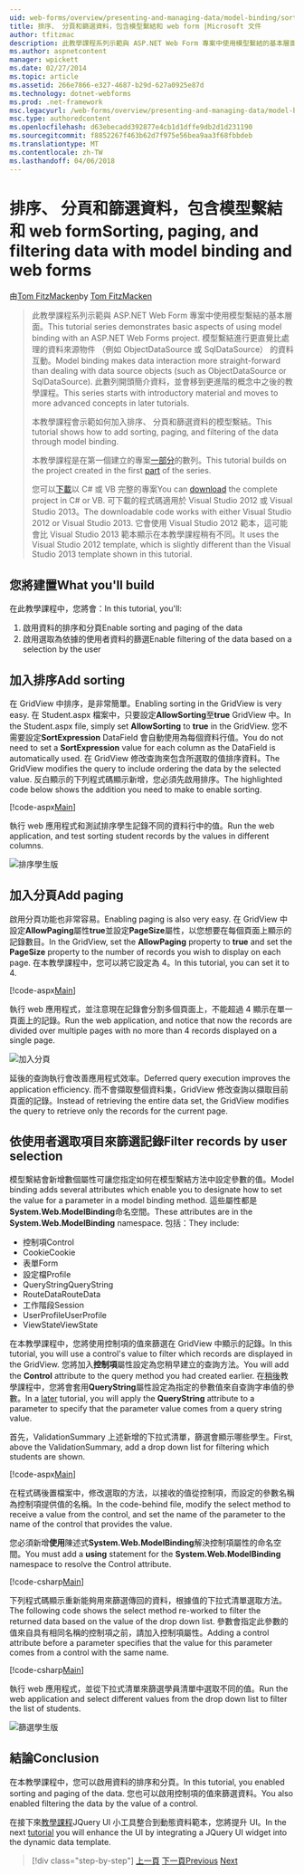 ```yaml
---
uid: web-forms/overview/presenting-and-managing-data/model-binding/sorting-paging-and-filtering-data
title: 排序、 分頁和篩選資料，包含模型繫結和 web form |Microsoft 文件
author: tfitzmac
description: 此教學課程系列示範與 ASP.NET Web Form 專案中使用模型繫結的基本層面。 模型繫結進行資料互動詳細直線-...
ms.author: aspnetcontent
manager: wpickett
ms.date: 02/27/2014
ms.topic: article
ms.assetid: 266e7866-e327-4687-b29d-627a0925e87d
ms.technology: dotnet-webforms
ms.prod: .net-framework
msc.legacyurl: /web-forms/overview/presenting-and-managing-data/model-binding/sorting-paging-and-filtering-data
msc.type: authoredcontent
ms.openlocfilehash: d63ebecadd392877e4cb1d1dffe9db2d1d231190
ms.sourcegitcommit: f8852267f463b62d7f975e56bea9aa3f68fbbdeb
ms.translationtype: MT
ms.contentlocale: zh-TW
ms.lasthandoff: 04/06/2018
---
```

<a name="sorting-paging-and-filtering-data-with-model-binding-and-web-forms"></a><span data-ttu-id="923b9-104">排序、 分頁和篩選資料，包含模型繫結和 web form</span><span class="sxs-lookup"><span data-stu-id="923b9-104">Sorting, paging, and filtering data with model binding and web forms</span></span>
====================
<span data-ttu-id="923b9-105">由[Tom FitzMacken](https://github.com/tfitzmac)</span><span class="sxs-lookup"><span data-stu-id="923b9-105">by [Tom FitzMacken](https://github.com/tfitzmac)</span></span>

> <span data-ttu-id="923b9-106">此教學課程系列示範與 ASP.NET Web Form 專案中使用模型繫結的基本層面。</span><span class="sxs-lookup"><span data-stu-id="923b9-106">This tutorial series demonstrates basic aspects of using model binding with an ASP.NET Web Forms project.</span></span> <span data-ttu-id="923b9-107">模型繫結進行更直覺比處理的資料來源物件 （例如 ObjectDataSource 或 SqlDataSource） 的資料互動。</span><span class="sxs-lookup"><span data-stu-id="923b9-107">Model binding makes data interaction more straight-forward than dealing with data source objects (such as ObjectDataSource or SqlDataSource).</span></span> <span data-ttu-id="923b9-108">此數列開頭簡介資料，並會移到更進階的概念中之後的教學課程。</span><span class="sxs-lookup"><span data-stu-id="923b9-108">This series starts with introductory material and moves to more advanced concepts in later tutorials.</span></span>
> 
> <span data-ttu-id="923b9-109">本教學課程會示範如何加入排序、 分頁和篩選資料的模型繫結。</span><span class="sxs-lookup"><span data-stu-id="923b9-109">This tutorial shows how to add sorting, paging, and filtering of the data through model binding.</span></span>
> 
> <span data-ttu-id="923b9-110">本教學課程是在第一個建立的專案[一部分](retrieving-data.md)的數列。</span><span class="sxs-lookup"><span data-stu-id="923b9-110">This tutorial builds on the project created in the first [part](retrieving-data.md) of the series.</span></span>
> 
> <span data-ttu-id="923b9-111">您可以[下載](https://go.microsoft.com/fwlink/?LinkId=286116)以 C# 或 VB 完整的專案</span><span class="sxs-lookup"><span data-stu-id="923b9-111">You can [download](https://go.microsoft.com/fwlink/?LinkId=286116) the complete project in C# or VB.</span></span> <span data-ttu-id="923b9-112">可下載的程式碼適用於 Visual Studio 2012 或 Visual Studio 2013。</span><span class="sxs-lookup"><span data-stu-id="923b9-112">The downloadable code works with either Visual Studio 2012 or Visual Studio 2013.</span></span> <span data-ttu-id="923b9-113">它會使用 Visual Studio 2012 範本，這可能會比 Visual Studio 2013 範本顯示在本教學課程稍有不同。</span><span class="sxs-lookup"><span data-stu-id="923b9-113">It uses the Visual Studio 2012 template, which is slightly different than the Visual Studio 2013 template shown in this tutorial.</span></span>


## <a name="what-youll-build"></a><span data-ttu-id="923b9-114">您將建置</span><span class="sxs-lookup"><span data-stu-id="923b9-114">What you'll build</span></span>

<span data-ttu-id="923b9-115">在此教學課程中，您將會：</span><span class="sxs-lookup"><span data-stu-id="923b9-115">In this tutorial, you'll:</span></span>

1. <span data-ttu-id="923b9-116">啟用資料的排序和分頁</span><span class="sxs-lookup"><span data-stu-id="923b9-116">Enable sorting and paging of the data</span></span>
2. <span data-ttu-id="923b9-117">啟用選取為依據的使用者資料的篩選</span><span class="sxs-lookup"><span data-stu-id="923b9-117">Enable filtering of the data based on a selection by the user</span></span>

## <a name="add-sorting"></a><span data-ttu-id="923b9-118">加入排序</span><span class="sxs-lookup"><span data-stu-id="923b9-118">Add sorting</span></span>

<span data-ttu-id="923b9-119">在 GridView 中排序，是非常簡單。</span><span class="sxs-lookup"><span data-stu-id="923b9-119">Enabling sorting in the GridView is very easy.</span></span> <span data-ttu-id="923b9-120">在 Student.aspx 檔案中，只要設定**AllowSorting**至**true** GridView 中。</span><span class="sxs-lookup"><span data-stu-id="923b9-120">In the Student.aspx file, simply set **AllowSorting** to **true** in the GridView.</span></span> <span data-ttu-id="923b9-121">您不需要設定**SortExpression** DataField 會自動使用為每個資料行值。</span><span class="sxs-lookup"><span data-stu-id="923b9-121">You do not need to set a **SortExpression** value for each column as the DataField is automatically used.</span></span> <span data-ttu-id="923b9-122">在 GridView 修改查詢來包含所選取的值排序資料。</span><span class="sxs-lookup"><span data-stu-id="923b9-122">The GridView modifies the query to include ordering the data by the selected value.</span></span> <span data-ttu-id="923b9-123">反白顯示的下列程式碼顯示新增，您必須先啟用排序。</span><span class="sxs-lookup"><span data-stu-id="923b9-123">The highlighted code below shows the addition you need to make to enable sorting.</span></span>

[!code-aspx[Main](sorting-paging-and-filtering-data/samples/sample1.aspx?highlight=5)]

<span data-ttu-id="923b9-124">執行 web 應用程式和測試排序學生記錄不同的資料行中的值。</span><span class="sxs-lookup"><span data-stu-id="923b9-124">Run the web application, and test sorting student records by the values in different columns.</span></span>

![排序學生版](sorting-paging-and-filtering-data/_static/image2.png)

## <a name="add-paging"></a><span data-ttu-id="923b9-126">加入分頁</span><span class="sxs-lookup"><span data-stu-id="923b9-126">Add paging</span></span>

<span data-ttu-id="923b9-127">啟用分頁功能也非常容易。</span><span class="sxs-lookup"><span data-stu-id="923b9-127">Enabling paging is also very easy.</span></span> <span data-ttu-id="923b9-128">在 GridView 中設定**AllowPaging**屬性**true**並設定**PageSize**屬性，以您想要在每個頁面上顯示的記錄數目。</span><span class="sxs-lookup"><span data-stu-id="923b9-128">In the GridView, set the **AllowPaging** property to **true** and set the **PageSize** property to the number of records you wish to display on each page.</span></span> <span data-ttu-id="923b9-129">在本教學課程中，您可以將它設定為 4。</span><span class="sxs-lookup"><span data-stu-id="923b9-129">In this tutorial, you can set it to 4.</span></span>

[!code-aspx[Main](sorting-paging-and-filtering-data/samples/sample2.aspx?highlight=5)]

<span data-ttu-id="923b9-130">執行 web 應用程式，並注意現在記錄會分割多個頁面上，不能超過 4 顯示在單一頁面上的記錄。</span><span class="sxs-lookup"><span data-stu-id="923b9-130">Run the web application, and notice that now the records are divided over multiple pages with no more than 4 records displayed on a single page.</span></span>

![加入分頁](sorting-paging-and-filtering-data/_static/image4.png)

<span data-ttu-id="923b9-132">延後的查詢執行會改善應用程式效率。</span><span class="sxs-lookup"><span data-stu-id="923b9-132">Deferred query execution improves the application efficiency.</span></span> <span data-ttu-id="923b9-133">而不會擷取整個資料集，GridView 修改查詢以擷取目前頁面的記錄。</span><span class="sxs-lookup"><span data-stu-id="923b9-133">Instead of retrieving the entire data set, the GridView modifies the query to retrieve only the records for the current page.</span></span>

## <a name="filter-records-by-user-selection"></a><span data-ttu-id="923b9-134">依使用者選取項目來篩選記錄</span><span class="sxs-lookup"><span data-stu-id="923b9-134">Filter records by user selection</span></span>

<span data-ttu-id="923b9-135">模型繫結會新增數個屬性可讓您指定如何在模型繫結方法中設定參數的值。</span><span class="sxs-lookup"><span data-stu-id="923b9-135">Model binding adds several attributes which enable you to designate how to set the value for a parameter in a model binding method.</span></span> <span data-ttu-id="923b9-136">這些屬性都是**System.Web.ModelBinding**命名空間。</span><span class="sxs-lookup"><span data-stu-id="923b9-136">These attributes are in the **System.Web.ModelBinding** namespace.</span></span> <span data-ttu-id="923b9-137">包括：</span><span class="sxs-lookup"><span data-stu-id="923b9-137">They include:</span></span>

- <span data-ttu-id="923b9-138">控制項</span><span class="sxs-lookup"><span data-stu-id="923b9-138">Control</span></span>
- <span data-ttu-id="923b9-139">Cookie</span><span class="sxs-lookup"><span data-stu-id="923b9-139">Cookie</span></span>
- <span data-ttu-id="923b9-140">表單</span><span class="sxs-lookup"><span data-stu-id="923b9-140">Form</span></span>
- <span data-ttu-id="923b9-141">設定檔</span><span class="sxs-lookup"><span data-stu-id="923b9-141">Profile</span></span>
- <span data-ttu-id="923b9-142">QueryString</span><span class="sxs-lookup"><span data-stu-id="923b9-142">QueryString</span></span>
- <span data-ttu-id="923b9-143">RouteData</span><span class="sxs-lookup"><span data-stu-id="923b9-143">RouteData</span></span>
- <span data-ttu-id="923b9-144">工作階段</span><span class="sxs-lookup"><span data-stu-id="923b9-144">Session</span></span>
- <span data-ttu-id="923b9-145">UserProfile</span><span class="sxs-lookup"><span data-stu-id="923b9-145">UserProfile</span></span>
- <span data-ttu-id="923b9-146">ViewState</span><span class="sxs-lookup"><span data-stu-id="923b9-146">ViewState</span></span>

<span data-ttu-id="923b9-147">在本教學課程中，您將使用控制項的值來篩選在 GridView 中顯示的記錄。</span><span class="sxs-lookup"><span data-stu-id="923b9-147">In this tutorial, you will use a control's value to filter which records are displayed in the GridView.</span></span> <span data-ttu-id="923b9-148">您將加入**控制項**屬性設定為您稍早建立的查詢方法。</span><span class="sxs-lookup"><span data-stu-id="923b9-148">You will add the **Control** attribute to the query method you had created earlier.</span></span> <span data-ttu-id="923b9-149">在[稍後](using-query-string-values-to-retrieve-data.md)教學課程中，您將會套用**QueryString**屬性設定為指定的參數值來自查詢字串值的參數。</span><span class="sxs-lookup"><span data-stu-id="923b9-149">In a [later](using-query-string-values-to-retrieve-data.md) tutorial, you will apply the **QueryString** attribute to a parameter to specify that the parameter value comes from a query string value.</span></span>

<span data-ttu-id="923b9-150">首先，ValidationSummary 上述新增的下拉式清單，篩選會顯示哪些學生。</span><span class="sxs-lookup"><span data-stu-id="923b9-150">First, above the ValidationSummary, add a drop down list for filtering which students are shown.</span></span>

[!code-aspx[Main](sorting-paging-and-filtering-data/samples/sample3.aspx?highlight=3-11)]

<span data-ttu-id="923b9-151">在程式碼後置檔案中，修改選取的方法，以接收的值從控制項，而設定的參數名稱為控制項提供值的名稱。</span><span class="sxs-lookup"><span data-stu-id="923b9-151">In the code-behind file, modify the select method to receive a value from the control, and set the name of the parameter to the name of the control that provides the value.</span></span>

<span data-ttu-id="923b9-152">您必須新增**使用**陳述式**System.Web.ModelBinding**解決控制項屬性的命名空間。</span><span class="sxs-lookup"><span data-stu-id="923b9-152">You must add a **using** statement for the **System.Web.ModelBinding** namespace to resolve the Control attribute.</span></span>

[!code-csharp[Main](sorting-paging-and-filtering-data/samples/sample4.cs)]

<span data-ttu-id="923b9-153">下列程式碼顯示重新能夠用來篩選傳回的資料，根據值的下拉式清單選取方法。</span><span class="sxs-lookup"><span data-stu-id="923b9-153">The following code shows the select method re-worked to filter the returned data based on the value of the drop down list.</span></span> <span data-ttu-id="923b9-154">參數會指定此參數的值來自具有相同名稱的控制項之前，請加入控制項屬性。</span><span class="sxs-lookup"><span data-stu-id="923b9-154">Adding a control attribute before a parameter specifies that the value for this parameter comes from a control with the same name.</span></span>

[!code-csharp[Main](sorting-paging-and-filtering-data/samples/sample5.cs)]

<span data-ttu-id="923b9-155">執行 web 應用程式，並從下拉式清單來篩選學員清單中選取不同的值。</span><span class="sxs-lookup"><span data-stu-id="923b9-155">Run the web application and select different values from the drop down list to filter the list of students.</span></span>

![篩選學生版](sorting-paging-and-filtering-data/_static/image6.png)

## <a name="conclusion"></a><span data-ttu-id="923b9-157">結論</span><span class="sxs-lookup"><span data-stu-id="923b9-157">Conclusion</span></span>

<span data-ttu-id="923b9-158">在本教學課程中，您可以啟用資料的排序和分頁。</span><span class="sxs-lookup"><span data-stu-id="923b9-158">In this tutorial, you enabled sorting and paging of the data.</span></span> <span data-ttu-id="923b9-159">您也可以啟用控制項的值來篩選資料。</span><span class="sxs-lookup"><span data-stu-id="923b9-159">You also enabled filtering the data by the value of a control.</span></span>

<span data-ttu-id="923b9-160">在接下來[教學課程](integrating-jquery-ui.md)JQuery UI 小工具整合到動態資料範本，您將提升 UI。</span><span class="sxs-lookup"><span data-stu-id="923b9-160">In the next [tutorial](integrating-jquery-ui.md) you will enhance the UI by integrating a JQuery UI widget into the dynamic data template.</span></span>

> [!div class="step-by-step"]
> <span data-ttu-id="923b9-161">[上一頁](updating-deleting-and-creating-data.md)
> [下一頁](integrating-jquery-ui.md)</span><span class="sxs-lookup"><span data-stu-id="923b9-161">[Previous](updating-deleting-and-creating-data.md)
[Next](integrating-jquery-ui.md)</span></span>
